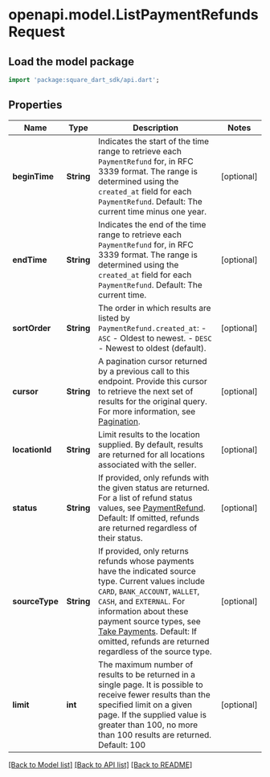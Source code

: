 # openapi.model.ListPaymentRefundsRequest

## Load the model package
```dart
import 'package:square_dart_sdk/api.dart';
```

## Properties
Name | Type | Description | Notes
------------ | ------------- | ------------- | -------------
**beginTime** | **String** | Indicates the start of the time range to retrieve each `PaymentRefund` for, in RFC 3339  format.  The range is determined using the `created_at` field for each `PaymentRefund`.   Default: The current time minus one year. | [optional] 
**endTime** | **String** | Indicates the end of the time range to retrieve each `PaymentRefund` for, in RFC 3339  format.  The range is determined using the `created_at` field for each `PaymentRefund`.  Default: The current time. | [optional] 
**sortOrder** | **String** | The order in which results are listed by `PaymentRefund.created_at`: - `ASC` - Oldest to newest. - `DESC` - Newest to oldest (default). | [optional] 
**cursor** | **String** | A pagination cursor returned by a previous call to this endpoint. Provide this cursor to retrieve the next set of results for the original query.  For more information, see [Pagination](https://developer.squareup.com/docs/build-basics/common-api-patterns/pagination). | [optional] 
**locationId** | **String** | Limit results to the location supplied. By default, results are returned for all locations associated with the seller. | [optional] 
**status** | **String** | If provided, only refunds with the given status are returned. For a list of refund status values, see [PaymentRefund](https://developer.squareup.com/reference/square_2023-12-13/objects/PaymentRefund).  Default: If omitted, refunds are returned regardless of their status. | [optional] 
**sourceType** | **String** | If provided, only returns refunds whose payments have the indicated source type. Current values include `CARD`, `BANK_ACCOUNT`, `WALLET`, `CASH`, and `EXTERNAL`. For information about these payment source types, see [Take Payments](https://developer.squareup.com/docs/payments-api/take-payments).  Default: If omitted, refunds are returned regardless of the source type. | [optional] 
**limit** | **int** | The maximum number of results to be returned in a single page.  It is possible to receive fewer results than the specified limit on a given page.  If the supplied value is greater than 100, no more than 100 results are returned.  Default: 100 | [optional] 

[[Back to Model list]](../README.md#documentation-for-models) [[Back to API list]](../README.md#documentation-for-api-endpoints) [[Back to README]](../README.md)


